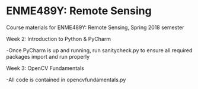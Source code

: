 # ENME489Y: Remote Sensing

Course materials for ENME489Y: Remote Sensing, Spring 2018 semester

Week 2: Introduction to Python & PyCharm

-Once PyCharm is up and running, run sanitycheck.py to ensure all required packages import and run properly

Week 3: OpenCV Fundamentals

-All code is contained in opencvfundamentals.py




